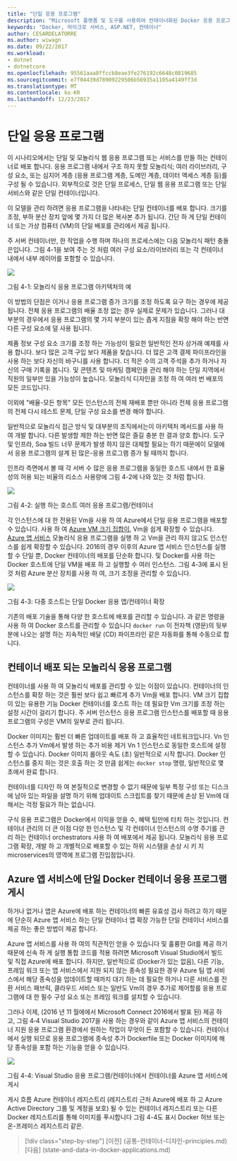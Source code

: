 ```yaml
---
title: "단일 응용 프로그램"
description: "Microsoft 플랫폼 및 도구를 사용하여 컨테이너화된 Docker 응용 프로그램 수명 주기"
keywords: "Docker, 마이크로 서비스, ASP.NET, 컨테이너"
author: CESARDELATORRE
ms.author: wiwagn
ms.date: 09/22/2017
ms.workload:
- dotnet
- dotnetcore
ms.openlocfilehash: 95561aaa8ffccb8eae3fe276192c6648c0819685
ms.sourcegitcommit: e7f04439d78909229506b56935a1105a4149ff3d
ms.translationtype: MT
ms.contentlocale: ko-KR
ms.lasthandoff: 12/23/2017
---
```

# <a name="monolithic-applications"></a>단일 응용 프로그램

이 시나리오에서는 단일 및 모놀리식 웹 응용 프로그램 또는 서비스를 만들 하는 컨테이너로 배포 합니다. 응용 프로그램 내에서 구조 하지 못할 모놀리식; 여러 라이브러리, 구성 요소, 또는 심지어 계층 (응용 프로그램 계층, 도메인 계층, 데이터 액세스 계층 등)를 구성 될 수 있습니다. 외부적으로 것은 단일 프로세스, 단일 웹 응용 프로그램 또는 단일 서비스와 같은 단일 컨테이너입니다.

이 모델을 관리 하려면 응용 프로그램을 나타내는 단일 컨테이너를 배포 합니다. 크기를 조정, 부하 분산 장치 앞에 몇 가지 더 많은 복사본 추가 됩니다. 간단 하 게 단일 컨테이너 또는 가상 컴퓨터 (VM)의 단일 배포를 관리에서 제공 됩니다.

주 서버 컨테이너만, 한 작업을 수행 하며 하나의 프로세스에는 다음 모놀리식 패턴 충돌은입니다. 그림 4-1을 보여 주는 것 처럼 여러 구성 요소/라이브러리 또는 각 컨테이너 내에서 내부 레이어를 포함할 수 있습니다.

![](./media/image1.png)

그림 4-1: 모놀리식 응용 프로그램 아키텍처의 예

이 방법의 단점은 이거나 응용 프로그램 증가 크기를 조정 하도록 요구 하는 경우에 제공 됩니다. 전체 응용 프로그램의 배율 조정 없는 경우 실제로 문제가 있습니다. 그러나 대부분의 경우에서 응용 프로그램의 몇 가지 부분이 있는 좁게 지점을 확장 해야 하는 반면 다른 구성 요소에 덜 사용 됩니다.

제품 정보 구성 요소 크기를 조정 하는 가능성이 필요한 일반적인 전자 상거래 예제를 사용 합니다. 보다 많은 고객 구입 보다 제품을 찾습니다. 더 많은 고객 결제 파이프라인을 사용 하는 보다 자신의 바구니를 사용 합니다. 더 적은 수의 고객 주석을 추가 하거나 자신의 구매 기록을 봅니다. 및 콘텐츠 및 마케팅 캠페인을 관리 해야 하는 단일 지역에서 직원의 일부만 있을 가능성이 높습니다. 모놀리식 디자인을 조정 하 여 여러 번 배포의 모든 코드입니다.

이외에 "배율-모든 항목" 모든 인스턴스의 전체 재배포 뿐만 아니라 전체 응용 프로그램의 전체 다시 테스트 문제, 단일 구성 요소를 변경 해야 합니다.

일반적으로 모놀리식 접근 방식 및 대부분의 조직에서는이 아키텍처 메서드를 사용 하 여 개발 합니다. 다른 발생할 제한 하는 반면 많은 즐길 충분 한 결과 양호 합니다. 도구 및 인프라, Soa 빌드 너무 문제가 발생 하지 않은 대체할 필요는 하기 때문에이 모델에서 응용 프로그램의 설계 된 많은-응용 프로그램 증가 될 때까지 합니다.

인프라 측면에서 볼 때 각 서버 수 많은 응용 프로그램을 동일한 호스트 내에서 한 효율성의 허용 되는 비율의 리소스 사용량에 그림 4-2에 나와 있는 것 처럼 합니다.

![](./media/image2.png)

그림 4-2: 실행 하는 호스트 여러 응용 프로그램/컨테이너

각 인스턴스에 대 한 전용된 Vm을 사용 하 여 Azure에서 단일 응용 프로그램을 배포할 수 있습니다. 사용 하 여 [Azure VM 크기 집합이](https://docs.microsoft.com/azure/virtual-machine-scale-sets/), Vm을 쉽게 확장할 수 있습니다. [Azure 앱 서비스](https://azure.microsoft.com/en-us/services/app-service/) 모놀리식 응용 프로그램을 실행 하 고 Vm을 관리 하지 않고도 인스턴스를 쉽게 확장할 수 있습니다. 2016의 경우 이후의 Azure 앱 서비스 인스턴스를 실행할 수 단일 뿐, Docker 컨테이너의 배포를 단순화 합니다. 및 Docker를 사용 하는 Docker 호스트에 단일 VM을 배포 하 고 실행할 수 여러 인스턴스. 그림 4-3에 표시 된 것 처럼 Azure 분산 장치를 사용 하 여, 크기 조정을 관리할 수 있습니다.

![](./media/image3.png)

그림 4-3: 다중 호스트는 단일 Docker 응용 앱/컨테이너 확장

기존의 배포 기술을 통해 다양 한 호스트에 배포를 관리할 수 있습니다. 과 같은 명령을 사용 하 여 Docker 호스트를 관리할 수 있습니다 `docker run` 이 전자책 (영문)의 뒷부분에 나오는 설명 하는 지속적인 배달 (CD) 파이프라인 같은 자동화를 통해 수동으로 합니다.

## <a name="monolithic-application-deployed-as-a-container"></a>컨테이너 배포 되는 모놀리식 응용 프로그램

컨테이너를 사용 하 여 모놀리식 배포를 관리할 수 있는 이점이 있습니다. 컨테이너의 인스턴스를 확장 하는 것은 훨씬 보다 쉽고 빠르게 추가 Vm을 배포 합니다. VM 크기 집합이 있는 유용한 기능 Docker 컨테이너를 호스트 하는 데 필요한 Vm 크기를 조정 하는 설정 시간이 걸리기 합니다. 주 서버 인스턴스 응용 프로그램 인스턴스를 배포할 때 응용 프로그램의 구성은 VM의 일부로 관리 됩니다.

Docker 이미지는 훨씬 더 빠른 업데이트를 배포 하 고 효율적인 네트워크입니다. Vn 인스턴스 추가 Vm에서 발생 하는 추가 비용 제거 Vn 1 인스턴스로 동일한 호스트에 설정할 수 있습니다. Docker 이미지 롤아웃 속도 (초) 일반적으로 시작 합니다. Docker 인스턴스를 중지 하는 것은 호출 하는 것 만큼 쉽게는 `docker stop` 명령, 일반적으로 몇 초에서 완료 합니다.

컨테이너를 디자인 하 여 본질적으로 변경할 수 없기 때문에 일부 특정 구성 또는 디스크에 남아 있는 파일을 설명 하기 위해 업데이트 스크립트를 찾기 때문에 손상 된 Vm에 대해서는 걱정 필요가 하는 없습니다.

구식 응용 프로그램은 Docker에서 이익을 얻을 수, 혜택 팁만에 터치 하는 것입니다. 컨테이너 관리의 더 큰 이점 다양 한 인스턴스 및 각 컨테이너 인스턴스의 수명 주기를 관리 하는 컨테이너 orchestrators 사용 하 여 배포에서 제공 됩니다. 모놀리식 응용 프로그램 확장, 개발 하 고 개별적으로 배포할 수 있는 하위 시스템을 손상 시 키 지 microservices의 영역에 프로그램 진입점입니다.

## <a name="publishing-a-single-docker-container-app-to-azure-app-service"></a>Azure 앱 서비스에 단일 Docker 컨테이너 응용 프로그램 게시

하거나 없거나 앱은 Azure에 배포 하는 컨테이너의 빠른 유효성 검사 하려고 하기 때문에 단순히 Azure 앱 서비스 하는 단일 컨테이너 앱 확장 가능한 단일 컨테이너 서비스를 제공 하는 좋은 방법이 제공 합니다.

Azure 앱 서비스를 사용 하 여의 직관적인 얻을 수 있습니다 및 훌륭한 Git를 제공 하기 때문에 신속 하 게 실행 통합 코드를 적용 하려면 Microsoft Visual Studio에서 빌드 및 직접 Azure에 배포 합니다. 하지만, 일반적으로 (Docker가 있는 없음), 다른 기능, 프레임 워크 또는 앱 서비스에서 지원 되지 않는 종속성 필요한 경우 Azure 팀 앱 서비스에서 해당 종속성을 업데이트할 때까지 대기 하는 데 필요한 하거나 다른 서비스를 전환 서비스 패브릭, 클라우드 서비스 또는 일반도 Vm의 경우 추가로 제어할를 응용 프로그램에 대 한 필수 구성 요소 또는 프레임 워크를 설치할 수 있습니다.

그러나 이제, (2016 년 11 월에에서 Microsoft Connect 2016에서 발표 된) 제공 하 고, 그림 4‑4 Visual Studio 2017을 사용 하는 경우와 같이 Azure 앱 서비스의 컨테이너 지원 응용 프로그램 환경에서 원하는 작업이 무엇이 든 포함할 수 있습니다. 컨테이너에서 실행 되므로 응용 프로그램에 종속성 추가 Dockerfile 또는 Docker 이미지에 해당 종속성을 포함 하는 기능을 얻을 수 있습니다.

![](./media/image4.png)

그림 4-4: Visual Studio 응용 프로그램/컨테이너에서 컨테이너를 Azure 앱 서비스에 게시

게시 흐름 Azure 컨테이너 레지스트리 (레지스트리 근처 Azure에 배포 하 고 Azure Active Directory 그룹 및 계정을 보호) 될 수 있는 컨테이너 레지스트리 또는 다른 Docker 레지스트리를 통해 이미지를 푸시합니다 그림 4-4도 표시 Docker 허브 또는 온-프레미스 레지스트리 같은.


>[!div class="step-by-step"]
[이전] (공통-컨테이너-디자인-principles.md) [다음] (state-and-data-in-docker-applications.md)
